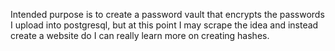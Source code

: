Intended purpose is to create a password vault that encrypts the passwords I upload into postgresql, but at this point I may scrape the idea and instead create a website do I can really learn more on creating hashes.

